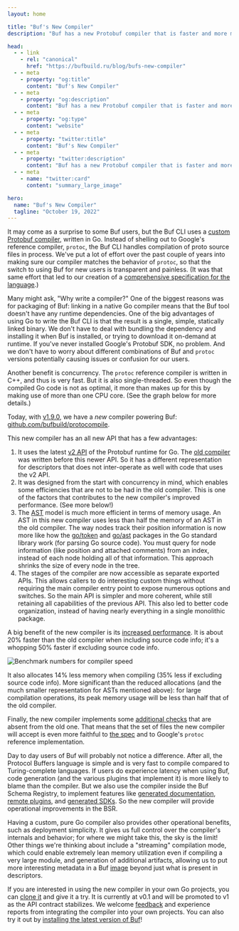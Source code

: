 ```yaml
---
layout: home

title: "Buf's New Compiler"
description: "Buf has a new Protobuf compiler that is faster and more memory-efficient."

head:
  - - link
    - rel: "canonical"
      href: "https://bufbuild.ru/blog/bufs-new-compiler"
  - - meta
    - property: "og:title"
      content: "Buf's New Compiler"
  - - meta
    - property: "og:description"
      content: "Buf has a new Protobuf compiler that is faster and more memory-efficient."
  - - meta
    - property: "og:type"
      content: "website"
  - - meta
    - property: "twitter:title"
      content: "Buf's New Compiler"
  - - meta
    - property: "twitter:description"
      content: "Buf has a new Protobuf compiler that is faster and more memory-efficient."
  - - meta
    - name: "twitter:card"
      content: "summary_large_image"

hero:
  name: "Buf's New Compiler"
  tagline: "October 19, 2022"
---
```


It may come as a surprise to some Buf users, but the Buf CLI uses a [custom Protobuf compiler](/docs/reference/internal-compiler/index.md), written in Go. Instead of shelling out to Google's reference compiler, `protoc`, the Buf CLI handles compilation of proto source files in process. We've put a lot of effort over the past couple of years into making sure our compiler matches the behavior of `protoc`, so that the switch to using Buf for new users is transparent and painless. (It was that same effort that led to our creation of a [comprehensive specification for the language](https://protobuf.com/docs/language-spec).)

Many might ask, "Why write a compiler?" One of the biggest reasons was for packaging of Buf: linking in a native Go compiler means that the Buf tool doesn't have any runtime dependencies. One of the big advantages of using Go to write the Buf CLI is that the result is a single, simple, statically linked binary. We don't have to deal with bundling the dependency and installing it when Buf is installed, or trying to download it on-demand at runtime. If you've never installed Google's Protobuf SDK, no problem. And we don't have to worry about different combinations of Buf and `protoc` versions potentially causing issues or confusion for our users.

Another benefit is concurrency. The `protoc` reference compiler is written in C++, and thus is very fast. But it is also single-threaded. So even though the compiled Go code is not as optimal, it more than makes up for this by making use of more than one CPU core. (See the graph below for more details.)

Today, with [v1.9.0](https://github.com/bufbuild/buf/releases/tag/v1.9.0), we have a _new_ compiler powering Buf: [github.com/bufbuild/protocompile](https://pkg.go.dev/github.com/bufbuild/protocompile@v0.1.0).

This new compiler has an all new API that has a few advantages:

1.  It uses the latest [v2 API](https://go.dev/blog/protobuf-apiv2) of the Protobuf runtime for Go. The [old compiler](https://pkg.go.dev/github.com/jhump/protoreflect@v1.13.0/desc/protoparse) was written before this newer API. So it has a different representation for descriptors that does not inter-operate as well with code that uses the v2 API.
2.  It was designed from the start with concurrency in mind, which enables some efficiencies that are not to be had in the old compiler. This is one of the factors that contributes to the new compiler's improved performance. (See more below!)
3.  The [AST](https://en.wikipedia.org/wiki/Abstract_syntax_tree) model is much more efficient in terms of memory usage. An AST in this new compiler uses less than half the memory of an AST in the old compiler. The way nodes track their position information is now more like how the [go/token](https://pkg.go.dev/go/token) and [go/ast](https://pkg.go.dev/go/ast) packages in the Go standard library work (for parsing Go source code). You must query for node information (like position and attached comments) from an index, instead of each node holding all of that information. This approach shrinks the size of every node in the tree.
4.  The stages of the compiler are now accessible as separate exported APIs. This allows callers to do interesting custom things without requiring the main compiler entry point to expose numerous options and switches. So the main API is simpler and more coherent, while still retaining all capabilities of the previous API. This also led to better code organization, instead of having nearly everything in a single monolithic package.

A big benefit of the new compiler is its [increased performance](https://github.com/bufbuild/protocompile/pull/64). It is about 20% faster than the old compiler when including source code info; it's a whopping 50% faster if excluding source code info.

![Benchmark numbers for compiler speed](https://cdn.prod.website-files.com/6723e92f5d187330e4da8144/6748b02c22370e881d26f0b2_compiler-perf-graph-TAAASL32.png)

It also allocates 14% less memory when compiling (35% less if excluding source code info). More significant than the reduced allocations (and the much smaller representation for ASTs mentioned above): for large compilation operations, its peak memory usage will be less than half that of the old compiler.

Finally, the new compiler implements some [additional checks](https://github.com/bufbuild/buf/blob/v1.9.0/CHANGELOG.md?plain=1#L16-L26) that are absent from the old one. That means that the set of files the new compiler will accept is even more faithful to [the spec](https://protobuf.com/docs/language-spec) and to Google's `protoc` reference implementation.

Day to day users of Buf will probably not notice a difference. After all, the Protocol Buffers language is simple and is very fast to compile compared to Turing-complete languages. If users do experience latency when using Buf, code generation (and the various plugins that implement it) is more likely to blame than the compiler. But we also use the compiler inside the Buf Schema Registry, to implement features like [generated documentation](/docs/bsr/documentation/overview/index.md), [remote plugins](/docs/bsr/remote-plugins/overview/index.md), and [generated SDKs](/docs/bsr/generated-sdks/overview/index.md). So the new compiler will provide operational improvements in the BSR.

Having a custom, pure Go compiler also provides other operational benefits, such as deployment simplicity. It gives us full control over the compiler's internals and behavior; for where we might take this, the sky is the limit! Other things we're thinking about include a "streaming" compilation mode, which could enable extremely lean memory utilization even if compiling a very large module, and generation of additional artifacts, allowing us to put more interesting metadata in a Buf [image](/docs/reference/images/index.md#what-are-buf-images) beyond just what is present in descriptors.

If you are interested in using the new compiler in your own Go projects, you can [clone it](https://github.com/bufbuild/protocompile/) and give it a try. It is currently at v0.1 and will be promoted to v1 as the API contract stabilizes. We welcome [feedback](https://github.com/bufbuild/protocompile/issues/new) and experience reports from integrating the compiler into your own projects. You can also try it out by [installing the latest version of Buf](/docs/cli/installation/index.md)!

‍

